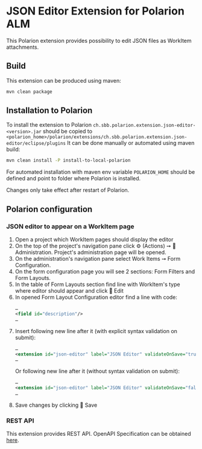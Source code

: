 # JSON Editor Extension for Polarion ALM

This Polarion extension provides possibility to edit JSON files as WorkItem attachments.

## Build

This extension can be produced using maven:
```bash
mvn clean package
```

## Installation to Polarion

To install the extension to Polarion `ch.sbb.polarion.extension.json-editor-<version>.jar`
should be copied to `<polarion_home>/polarion/extensions/ch.sbb.polarion.extension.json-editor/eclipse/plugins`
It can be done manually or automated using maven build:
```bash
mvn clean install -P install-to-local-polarion
```
For automated installation with maven env variable `POLARION_HOME` should be defined and point to folder where Polarion is installed.

Changes only take effect after restart of Polarion.

## Polarion configuration

### JSON editor to appear on a WorkItem page

1. Open a project which WorkItem pages should display the editor
2. On the top of the project's navigation pane click ⚙ (Actions) ➙ 🔧 Administration. Project's administration page will be opened.
3. On the administration's navigation pane select Work Items ➙ Form Configuration.
4. On the form configuration page you will see 2 sections: Form Filters and Form Layouts.
5. In the table of Form Layouts section find line with WorkItem's type where editor should appear and click 📝 Edit
6. In opened Form Layout Configuration editor find a line with code:
   ```xml
   …
   <field id="description"/>
   …
   ```
7. Insert following new line after it (with explicit syntax validation on submit):
   ```xml
   …
   <extension id="json-editor" label="JSON Editor" validateOnSave="true"/>
   …
   ```
   Or following new line after it (without syntax validation on submit):
   ```xml
   …
   <extension id="json-editor" label="JSON Editor" validateOnSave="false"/>
   …
   ```
8. Save changes by clicking 💾 Save


### REST API

This extension provides REST API. OpenAPI Specification can be obtained [here](docs/openapi.json).